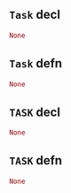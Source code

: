 ## `Task` decl

```rust
None
```

## `Task` defn

```rust
None
```

## `TASK` decl

```rust
None
```

## `TASK` defn

```rust
None
```
